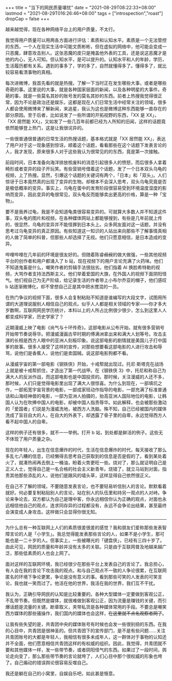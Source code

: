 +++
title = "当下的网民质量堪忧"
date = "2021-08-29T08:22:33+08:00"
lastmod = "2021-08-29T016:26:46+08:00"
tags = ["introspection","roast"]
dropCap = false
+++

越来越觉得，现在各种网络平台上的用户质量，不太行。

我觉得用户质量可以用两各方面进行评估：素质和认知水平。素质是一个无法管控的东西，一个人在现实生活中可能文质彬彬，但在虚拟的网络中，他可能会变成一只恶魔，肆意攻击别人。这张恶魔的皮只是掩盖他外表的工具，还是说这恶魔才是他的内心，无人可知。但认知水平，是可以提升的。认知水平和人的年龄，学历，生活履历都有关系。遇到的事多了，学的多了，自然就懂得多了。懂得多了，就比较容易看清事物的真相。

每次进微博，我首先看的就是热搜。了解一下当时正在发生哪些大事，或者是哪些奇葩的事。这里说的大事，就是各种国家层面的新闻，以及各种明星的大事件。奇葩的事，就是一些莫名其妙的账号发的莫名其妙的东西。前者上热搜我觉得很正常，因为不论是政治还是娱乐，这都是现在人们日常生活中经常关注的领域，很多人都会使用微博来了解新闻，来追星，我认为这也是微博这种东西能够一直存在的部分原因。至于后者，比如说发了一些所谓的开拓视野的东西，「XX 是 XX」，「XX 居然能 XX」，又如发了一些几百年前都已经为人所知的旧闻，这样的话题竟依然能够登上热门，这是让我很诧异的。

一些很普通很普通的日常生活的热搜话题，基本格式就是「XX 居然能 XX」，表达了用户对于这一现象感到惊讶。顺着这个话题，看看那些在这个话题下发表言论的人，我才发现，原来很多人对于这些我认为很常见的的东西，竟是第一次接触。

前段时间，日本准备向海洋排放核废料的消息引起很多人的愤怒，而后很多人拿着畸形或者变异的段子开玩笑。有些营销号借着这个话题，发了一个日本双头乌龟的视频，上了热搜。显然，引爆这个话题的关键词有两个，「日本」和「双头」。人们惊讶于日本竟然真的出现了变异的生物。却根本不会深入思考，双头乌龟究竟是否是极低概率的变异。事实上，乌龟在蛋中的发育阶段很容易受到环境温度湿度的影响而变异，因此变异的龟很常见，双头龟反而能够卖出更高的价格，算是一种「宝物」。

要不是我养过龟，我是不会知道龟类很容易变异的。可就算大多数人并不知道这件事，双头龟的图片和视频，在各种媒体网站上都能够搜到，有些是几年前就上传的，很显然，乌龟的变异并不能怪罪到日本头上。众多网友面对这一话题，并没有思考过乌龟变异的真正原因。有些知道这一知识的人站出来向那些不了解事情真相的人做了简单的科普，但那些人却选择了无视。他们只愿意相信，是日本造成的变异。

哔哩哔哩在几年前的环境是很友好的。但随着陈睿~~叔叔~~的做大做强，一些其他视频平台的创作者和用户都涌入了 b 站，现在视频下的用户言论充满了火药味。他们不知道鬼畜是什么，嘲笑作者的剪辑手法很拙劣。他们指着 AI 换脸希特勒的视频，大骂作者支持法西斯主义。他们举着爱国的大旗，在外国人的视频下面阴阳怪气。他们视自己为无产阶级，给记录生活的作者带上小布尔乔亚的帽子，他们感叹 b 站逐渐微博化，却不曾想自己正是其中把水搅混的一员。

在热门争议的视频下面，很多人会复制粘贴不知道是谁编写的大段文字，试图用所谓的大道理说服别人相信自己的观点。似乎人人都是相关领域的专家——你才多大岁数啊，互联网网民学历统计，本科以上的人所占比例很少很少，怎么到这里人人都变成科学家，历史学家了？

近期漫威上映了电影《尚气与十环传奇》。这部电影从公布开始，就有很多营销号开始带节奏说辱华。把漫威漫画古早时期的傅满洲拿出来和满大人划等号。攻击主演的长相是西方人眼中的亚洲人刻板印象。说这部电影的剧情就是美国儿子打中国爹的故事。很多人接受了这样的宣传，对那些想要看这部电影的人进行攻击和辱骂，说他们是香蕉人，说他们是卖国贼。说这部电影狗都不看。

从漫威宇宙的第一部电影《钢铁侠》开始，十戒帮就出现过。托尼·斯塔克在战场上就是被十戒帮抓住，才造出了第一代战甲。在《钢铁侠 3》中，托尼和称自己为满大人的反派作战，而这部电影也是中国投资的。那时候，关注漫威的人还不多，那时候，人们只是觉得电影里出现了满大人很惊喜。为什么到现在，一部填坑之作，一部拓宽宇宙背景的电影，一部成家班动作指导的电影，一部充满了标准普通话和山海经神兽的电影，一部为亚洲人拍摄的，抬高亚洲人国际地位的电影，让韩国人认为在吹捧中国人的电影，却被中国人指责辱华。如此解释，也会被那些激动的「爱国者」们说是为漫威洗地，被西方人洗脑。殊不知，自己已经被国内的媒体洗成了盲目自大的人，在自大的外表下，却透露了骨子里的自卑，永远觉得西方人看不起中国人的自卑。

这样的例子还有很多，就不一一举例。打开 b 站，到处都是鲜活的例子。这些无不体现了用户质量之杂。

现在的年轻人，出生在信息爆炸的时代，生活在信息爆炸的时代，每天接收了那么多乱七八糟的信息，已经懒得去思考自己获取到的信息是否是假的了。看到某处着火了，就凑热闹再去倒上一桶油，盼着火势更旺一些。烧对了，那么就证明自己是正义人士，觉得自己是一名合格的社会主义新青年。烧错了，就立马站到对面，指责其他那些添乱的人，说他们是跟风的墙头草，这样显得自己依然很正义。

在自己不了解的领域，不要随意发表言论，也不要轻易听信别人的言论。默默看着就好。何必要复制粘贴别人的言论，站在别人的队伍里和持另一观点的人对峙。争论来争论去，双方都认为自己是理中客，你永远相信你认为正确的观点，对面也永远相信他自己的观点，连求同存异的过程都没有，永远不会争论出结果，甚至最终会演变成人身攻击。这样做只会显得你很无知。

---

为什么总有一种互联网上人们的素质很差很差的感觉？我和朋友们爱称那些发表智障言论的人是「小学生」。我总觉得能发表那些言论的人，如果不是小学生，那可能也是一二十岁的人。但事实上，一些被曝光的「键盘侠」，已经有三四十岁了。由此可见，网民的质量和年龄并没有太多的关联。只是由于互联网普及地越来越广泛，那些低素质的人也会上网了。

面对这样的互联网环境，我已经很少在那些平台上发表自己的言论了。我总担心，有人会在我的言论下攻击我的观点。和与自己观点不一致的人争论很累，在互联网匿名的环境下争论更累，争论是没有意义的事。看到那些可笑的人发表的可笑言论，我也就一笑而过了。他活在他的世界，我活在我的世界，我们互不干扰。

我认为，正确引导网民的认知是比较重要的。各种大型媒体一定要做到客观公正，不乱带节奏。但既然是媒体，就很难做到客观公正，因为流量是赚钱的关键，而引爆话题是流量的关键。断章取义，夹带私货是各种媒体常用的手段。不要总是嘲笑西方媒体的那些骚操作，我们国内的媒体也会这样，~~在这里就不点名观察者网了~~。

让我有些失望的是，共青团中央的媒体账号有时候也会发一些很别扭的东西。在我的心目中，共青团是很神圣的。但共青团下的宣传部门，是不是有些问题……关注共青团账号的大都是年轻人，我相信有很多未成年人，这一群体对于事物的认知还并不全面，他们愿意相信共青团这样的有权威的组织。因此，我觉得，共青团就不要和其他媒体一样，发一些带节奏，或者阴阳怪气的东西。如果过了一段时间，舆论走向变了，那么那些带节奏的言论就垮了，人们心目中那个很权威的形象也垮了。自己煽动的错误舆论很容易反噬自己。

我还是躺在自己的小窝里，自娱自乐吧，如此甚是惬意。